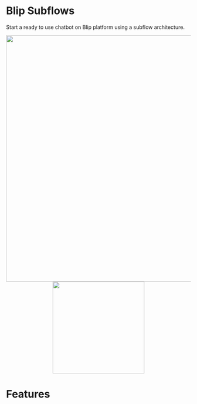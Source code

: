 # Blip Subflows

Start a ready to use chatbot on Blip platform using a subflow architecture.

<p align='center'>
 <img src='https://s3-sa-east-1.amazonaws.com/i.imgtake.takenet.com.br/by5frerj.ayj/achitecture_demo.png' width='670'>
 <img src='https://i.imgur.com/pgmEm3Y.gif' width='250'>
</p>

# Features

## 
